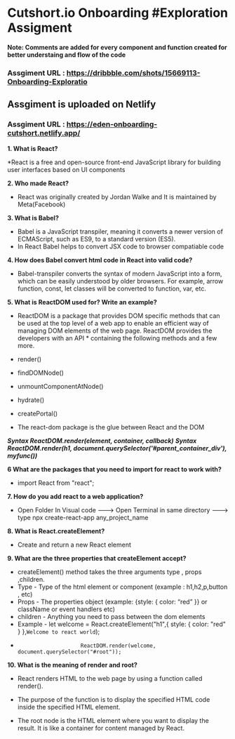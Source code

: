 # Cutshort.io Onboarding #Exploration Assigment

**Note: Comments are added for every component and function created for better understaing and flow of the code**

### Assgiment URL : https://dribbble.com/shots/15669113-Onboarding-Exploratio

## Assgiment is uploaded on Netlify

### Assgiment URL : https://eden-onboarding-cutshort.netlify.app/




**1. What is React?**

*React is a free and open-source front-end JavaScript library for building user interfaces based on UI components 

**2. Who made React?**
* React was originally created by Jordan Walke and It is maintained by Meta(Facebook)

**3. What is Babel?**
* Babel is a JavaScript transpiler, meaning it converts a newer version of ECMAScript, such as ES9, to a standard version (ES5).
* In React Babel helps to convert JSX code to browser compatiable code

**4. How does Babel convert html code in React into valid code?**
* Babel-transpiler converts the syntax of modern JavaScript into a form, which can be easily understood by older browsers. For example, arrow function, const, let classes will be converted to function, var, etc.

**5. What is ReactDOM used for? Write an example?**
* ReactDOM is a package that provides DOM specific methods that can be used at the top level of a web app to enable an efficient way of managing DOM elements of the web page. ReactDOM provides the developers with an API * containing the following methods and a few more. 
* render()
* findDOMNode()
* unmountComponentAtNode()
* hydrate()
* createPortal()
 
* The react-dom package is the glue between React and the DOM

***Syntax ReactDOM.render(element, container, callback)***
***Syntax ReactDOM.render(h1, document.querySelector('#parent_container_div'), myfunc())***

**6 What are the packages that you need to import for react to work with?**
* import React from "react"; 

**7. How do you add react to a web application?**
* Open Folder In Visual code ---> Open Terminal in same directory ---> type npx create-react-app any_project_name

**8. What is React.createElement?**
* Create and return a new React element

**9. What are the three properties that createElement accept?**
* createElement() method takes the three arguments type , props ,children.
* Type - Type of the html element or component (example : h1,h2,p,button , etc)
* Props - The properties object (example: {style: { color: “red” }} or className or event handlers etc)
* children - Anything you need to pass between the dom elements
* Example - let welcome = React.createElement("h1",{ style: { color: "red" } },`Welcome to react world`); 
*                         ReactDOM.render(welcome, document.querySelector("#root"));

**10. What is the meaning of render and root?**
* React renders HTML to the web page by using a function called render().
* The purpose of the function is to display the specified HTML code inside the specified HTML element.

* The root node is the HTML element where you want to display the result. It is like a container for content managed by React.
